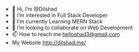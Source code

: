 - 👋 Hi, I’m @Dilshad
- 👀 I’m interested in Full Stack Developer
- 🌱 I’m currently Learning MERN Stack
- 💞️ I’m looking to collaborate on Web Development
- 📫 How to reach me helloshad3@gmail.com 
-  My Website http://dilshad.me/
<!---
Shad-dil/Shad-dil is a ✨ special ✨ repository because its `README.md` (this file) appears on your GitHub profile.
You can click the Preview link to take a look at your changes.
--->
